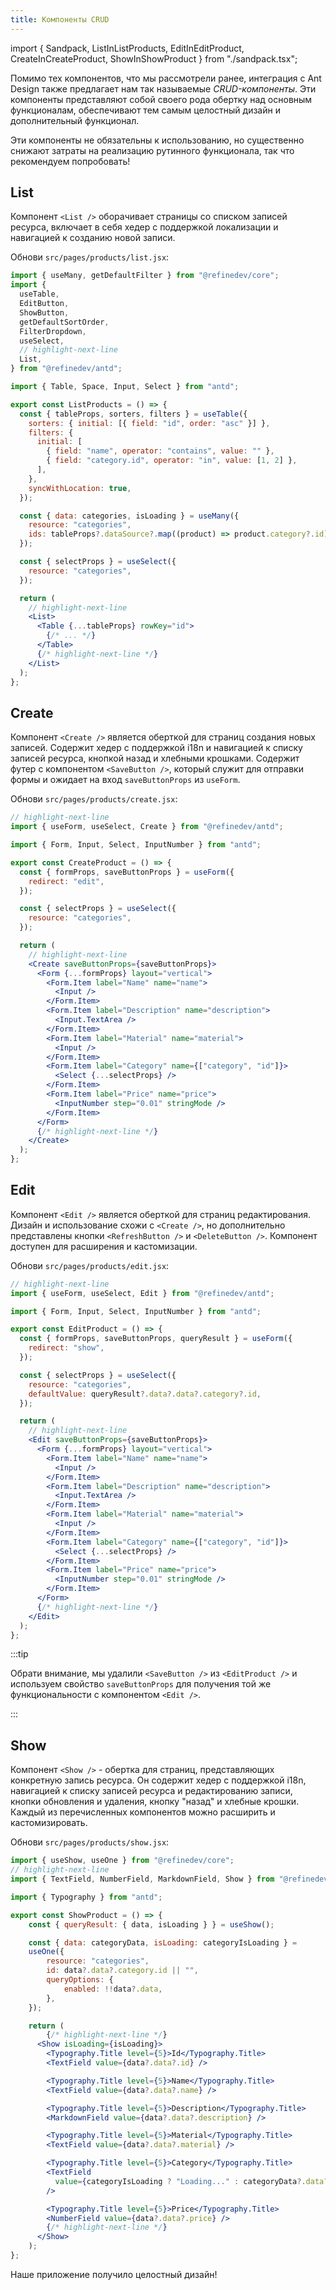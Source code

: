 ```yaml
---
title: Компоненты CRUD
---
```


import { Sandpack, ListInListProducts, EditInEditProduct, CreateInCreateProduct, ShowInShowProduct } from "./sandpack.tsx";

<Sandpack>

Помимо тех компонентов, что мы рассмотрели ранее, интеграция с Ant Design также предлагает нам так называемые _CRUD-компоненты_. Эти компоненты представляют собой своего рода обертку над основным функционалам, обеспечивают тем самым целостный дизайн и дополнительный функционал.

Эти компоненты не обязательны к использованию, но существенно снижают затраты на реализацию рутинного функционала, так что рекомендуем попробовать!

## List

Компонент `<List />` оборачивает страницы со списком записей ресурса, включает в себя хедер с поддержкой локализации и навигацией к созданию новой записи.

Обнови `src/pages/products/list.jsx`:

```jsx title="src/pages/products/list.jsx"
import { useMany, getDefaultFilter } from "@refinedev/core";
import {
  useTable,
  EditButton,
  ShowButton,
  getDefaultSortOrder,
  FilterDropdown,
  useSelect,
  // highlight-next-line
  List,
} from "@refinedev/antd";

import { Table, Space, Input, Select } from "antd";

export const ListProducts = () => {
  const { tableProps, sorters, filters } = useTable({
    sorters: { initial: [{ field: "id", order: "asc" }] },
    filters: {
      initial: [
        { field: "name", operator: "contains", value: "" },
        { field: "category.id", operator: "in", value: [1, 2] },
      ],
    },
    syncWithLocation: true,
  });

  const { data: categories, isLoading } = useMany({
    resource: "categories",
    ids: tableProps?.dataSource?.map((product) => product.category?.id) ?? [],
  });

  const { selectProps } = useSelect({
    resource: "categories",
  });

  return (
    // highlight-next-line
    <List>
      <Table {...tableProps} rowKey="id">
        {/* ... */}
      </Table>
      {/* highlight-next-line */}
    </List>
  );
};
```

<ListInListProducts />

## Create

Компонент `<Create />` является оберткой для страниц создания новых записей. Содержит хедер с поддержкой i18n и навигацией к списку записей ресурса, кнопкой назад и хлебными крошками. Содержит футер с компонентом `<SaveButton />`, который служит для отправки формы и ожидает на вход `saveButtonProps` из `useForm`.

Обнови `src/pages/products/create.jsx`:

```jsx title="src/pages/products/create.jsx"
// highlight-next-line
import { useForm, useSelect, Create } from "@refinedev/antd";

import { Form, Input, Select, InputNumber } from "antd";

export const CreateProduct = () => {
  const { formProps, saveButtonProps } = useForm({
    redirect: "edit",
  });

  const { selectProps } = useSelect({
    resource: "categories",
  });

  return (
    // highlight-next-line
    <Create saveButtonProps={saveButtonProps}>
      <Form {...formProps} layout="vertical">
        <Form.Item label="Name" name="name">
          <Input />
        </Form.Item>
        <Form.Item label="Description" name="description">
          <Input.TextArea />
        </Form.Item>
        <Form.Item label="Material" name="material">
          <Input />
        </Form.Item>
        <Form.Item label="Category" name={["category", "id"]}>
          <Select {...selectProps} />
        </Form.Item>
        <Form.Item label="Price" name="price">
          <InputNumber step="0.01" stringMode />
        </Form.Item>
      </Form>
      {/* highlight-next-line */}
    </Create>
  );
};
```

<CreateInCreateProduct />

## Edit

Компонент `<Edit />` является оберткой для страниц редактирования. Дизайн и использование схожи с `<Create />`, но дополнительно представлены кнопки `<RefreshButton />` и `<DeleteButton />`. Компонент доступен для расширения и кастомизации.

Обнови `src/pages/products/edit.jsx`:

```jsx title="src/pages/products/edit.jsx"
// highlight-next-line
import { useForm, useSelect, Edit } from "@refinedev/antd";

import { Form, Input, Select, InputNumber } from "antd";

export const EditProduct = () => {
  const { formProps, saveButtonProps, queryResult } = useForm({
    redirect: "show",
  });

  const { selectProps } = useSelect({
    resource: "categories",
    defaultValue: queryResult?.data?.data?.category?.id,
  });

  return (
    // highlight-next-line
    <Edit saveButtonProps={saveButtonProps}>
      <Form {...formProps} layout="vertical">
        <Form.Item label="Name" name="name">
          <Input />
        </Form.Item>
        <Form.Item label="Description" name="description">
          <Input.TextArea />
        </Form.Item>
        <Form.Item label="Material" name="material">
          <Input />
        </Form.Item>
        <Form.Item label="Category" name={["category", "id"]}>
          <Select {...selectProps} />
        </Form.Item>
        <Form.Item label="Price" name="price">
          <InputNumber step="0.01" stringMode />
        </Form.Item>
      </Form>
      {/* highlight-next-line */}
    </Edit>
  );
};
```

<EditInEditProduct />

:::tip

Обрати внимание, мы удалили `<SaveButton />` из `<EditProduct />` и используем свойство `saveButtonProps` для получения той же функциональности с компонентом `<Edit />`.

:::

## Show

Компонент `<Show />` - обертка для страниц, представляющих конкретную запись ресурса. Он содержит хедер с поддержкой i18n, навигацией к списку записей ресурса и редактированию записи, кнопки обновления и удаления, кнопку "назад" и хлебные крошки. Каждый из перечисленных компонентов можно расширить и кастомизировать.

Обнови `src/pages/products/show.jsx`:

```jsx title="src/pages/products/show.jsx"
import { useShow, useOne } from "@refinedev/core";
// highlight-next-line
import { TextField, NumberField, MarkdownField, Show } from "@refinedev/antd";

import { Typography } from "antd";

export const ShowProduct = () => {
    const { queryResult: { data, isLoading } } = useShow();

    const { data: categoryData, isLoading: categoryIsLoading } =
    useOne({
        resource: "categories",
        id: data?.data?.category.id || "",
        queryOptions: {
            enabled: !!data?.data,
        },
    });

    return (
        {/* highlight-next-line */}
      <Show isLoading={isLoading}>
        <Typography.Title level={5}>Id</Typography.Title>
        <TextField value={data?.data?.id} />

        <Typography.Title level={5}>Name</Typography.Title>
        <TextField value={data?.data?.name} />

        <Typography.Title level={5}>Description</Typography.Title>
        <MarkdownField value={data?.data?.description} />

        <Typography.Title level={5}>Material</Typography.Title>
        <TextField value={data?.data?.material} />

        <Typography.Title level={5}>Category</Typography.Title>
        <TextField
          value={categoryIsLoading ? "Loading..." : categoryData?.data?.title}
        />

        <Typography.Title level={5}>Price</Typography.Title>
        <NumberField value={data?.data?.price} />
        {/* highlight-next-line */}
      </Show>
    );
};
```

<ShowInShowProduct />

Наше приложение получило целостный дизайн!

</Sandpack>
